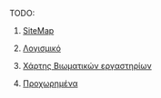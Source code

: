 TODO:

1. [SiteMap](https://pe86.github.io/linux/SiteMap/)

2. [Λογισμικό](https://pe86.github.io/linux/Λογισμικό/)

3. [Χάρτης Βιωματικών εργαστηρίων](https://pe86.github.io/linux/LTSP/Βιωματικά_εργαστήρια/#χάρτης-βιωματικών-εργαστηρίων)

4. [Προχωρημένα](https://pe86.github.io/linux/LTSP/Προχωρημένα/)